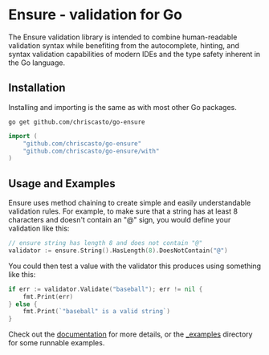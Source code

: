 # Ensure - validation for Go

The Ensure validation library is intended to combine human-readable validation 
syntax while benefiting from the autocomplete, hinting, and syntax validation
capabilities of modern IDEs and the type safety inherent in the Go language.

## Installation

Installing and importing is the same as with most other Go packages.

```shell
go get github.com/chriscasto/go-ensure
```

```go
import (
    "github.com/chriscasto/go-ensure"
    "github.com/chriscasto/go-ensure/with"
)
```

## Usage and Examples

Ensure uses method chaining to create simple and easily understandable validation
rules.  For example, to make sure that a string has at least 8 characters and 
doesn't contain an "@" sign, you would define your validation like this:

```go
// ensure string has length 8 and does not contain "@"
validator := ensure.String().HasLength(8).DoesNotContain("@")
```

You could then test a value with the validator this produces using something like this:

```go
if err := validator.Validate("baseball"); err != nil {
    fmt.Print(err)
} else {
    fmt.Print(`"baseball" is a valid string`)
}
```

Check out the [documentation](./docs/README.md) for more details, or the [_examples](./_examples)
directory for some runnable examples.


